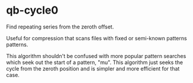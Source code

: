 # qb-cycle0

Find repeating series from the zeroth offset.

Useful for compression that scans files with fixed or semi-known patterns patterns.  

This algorithm shouldn't be confused with more popular pattern
searches which seek out the start of a pattern, "mu".  This algorithm just seeks the cycle from 
the zeroth position and is simpler and more efficient for that case.  

